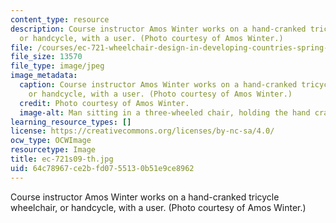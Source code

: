 ```yaml
---
content_type: resource
description: Course instructor Amos Winter works on a hand-cranked tricycle wheelchair,
  or handcycle, with a user. (Photo courtesy of Amos Winter.)
file: /courses/ec-721-wheelchair-design-in-developing-countries-spring-2009/64c78967ce2bfd0755130b51e9ce8962_ec-721s09-th.jpg
file_size: 13570
file_type: image/jpeg
image_metadata:
  caption: Course instructor Amos Winter works on a hand-cranked tricycle wheelchair,
    or handcycle, with a user. (Photo courtesy of Amos Winter.)
  credit: Photo courtesy of Amos Winter.
  image-alt: Man sitting in a three-wheeled chair, holding the hand crank component.
learning_resource_types: []
license: https://creativecommons.org/licenses/by-nc-sa/4.0/
ocw_type: OCWImage
resourcetype: Image
title: ec-721s09-th.jpg
uid: 64c78967-ce2b-fd07-5513-0b51e9ce8962
---
```

Course instructor Amos Winter works on a hand-cranked tricycle wheelchair, or handcycle, with a user. (Photo courtesy of Amos Winter.)